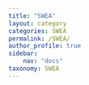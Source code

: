 ```yaml
---
title: "SWEA"
layout: category
categories: SWEA
permalink: /SWEA/
author_profile: true
sidebar:
    nav: "docs"
taxonomy: SWEA
---
```

